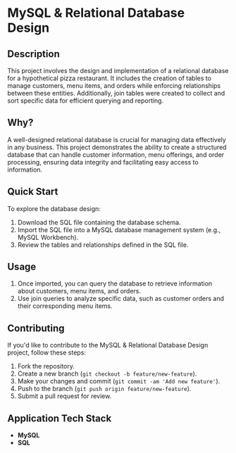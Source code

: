 # MySQL & Relational Database Design

## Description
This project involves the design and implementation of a relational database for a hypothetical pizza restaurant. It includes the creation of tables to manage customers, menu items, and orders while enforcing relationships between these entities. Additionally, join tables were created to collect and sort specific data for efficient querying and reporting.

## Why?
A well-designed relational database is crucial for managing data effectively in any business. This project demonstrates the ability to create a structured database that can handle customer information, menu offerings, and order processing, ensuring data integrity and facilitating easy access to information.

## Quick Start
To explore the database design:
1. Download the SQL file containing the database schema.
2. Import the SQL file into a MySQL database management system (e.g., MySQL Workbench).
3. Review the tables and relationships defined in the SQL file.

## Usage
1. Once imported, you can query the database to retrieve information about customers, menu items, and orders.
2. Use join queries to analyze specific data, such as customer orders and their corresponding menu items.

## Contributing
If you'd like to contribute to the MySQL & Relational Database Design project, follow these steps:
1. Fork the repository.
2. Create a new branch (`git checkout -b feature/new-feature`).
3. Make your changes and commit (`git commit -am 'Add new feature'`).
4. Push to the branch (`git push origin feature/new-feature`).
5. Submit a pull request for review.

## Application Tech Stack
- **MySQL**
- **SQL**
